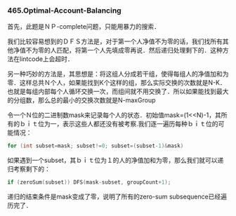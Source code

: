 ### 465.Optimal-Account-Balancing

首先，此题是ＮＰ-complete问题，只能用暴力的搜索．

我们比较容易想到的ＤＦＳ方法是，对于第一个人净值不为零的话，我们找所有其他净值不为零的人匹配，将第一个人先填成零再说．然后递归处理剩下的．这种方法在lintcode上会超时．

另一种巧妙的方法是，其思想是：将这组人分成若干组，使得每组人的净值加和为零．这样总共Ｎ个人，如果能找到K个这样的组，那么实际交换的次数就是N-K．也就是每组内部每个人循环交换一次，而组间就不用交换了．所以如果能找到最大的分组数，那么总的最小的交换次数就是N-maxGroup

令一个Ｎ位的二进制数mask来记录每个人的状态．初始值mask=(1<<N)-1，其所有的ｂｉｔ位为一，表示这些人都还没有被考察.我们逐一遍历每种ｂｉｔ位的可能情况：
```cpp
for (int subset=mask; subset!=0; subset=(subset-1)&mask) 
```
如果遇到一个subset，其ｂｉｔ位为１的人的净值加和为零，那么我们就可以递归考察剩下的：
```cpp
if (zeroSum(subset)) DFS(mask-subset, groupCount+1);
```
递归的结束条件是mask变成了零，说明了所有的zero-sum subsequence已经遍历完了．
